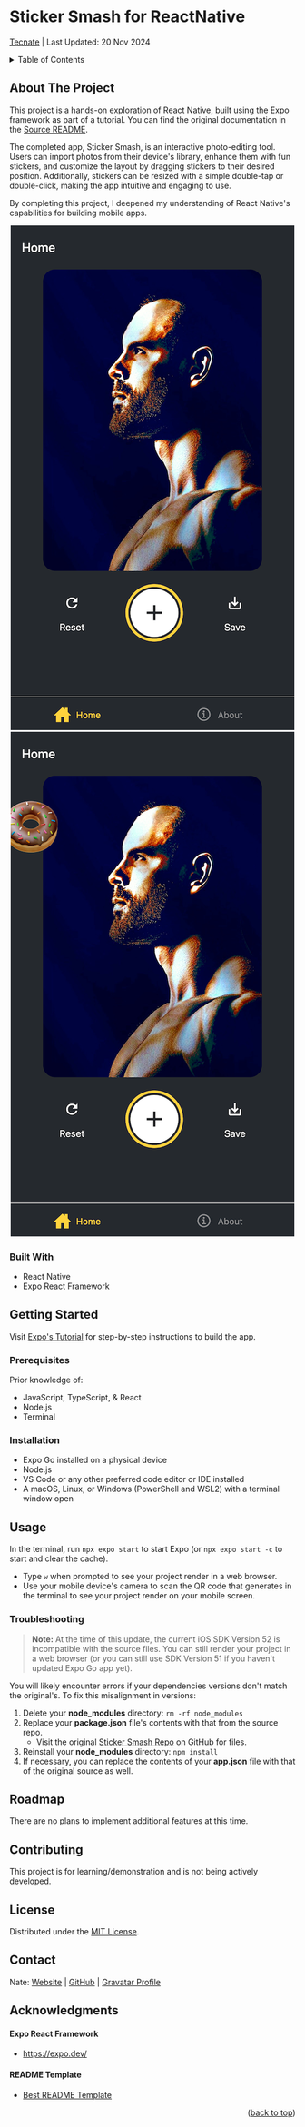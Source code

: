 <a id="readme-top"></a>

# Sticker Smash for ReactNative

<a href="https://tecnate.dev" target="_blank" rel="author">Tecnate</a> | Last Updated: 20 Nov 2024

<!-- TABLE OF CONTENTS -->
<details>
  <summary>Table of Contents</summary>
  <ol>
    <li>
      <a href="#about-the-project">About The Project</a>
      <ul>
        <li><a href="#built-with">Built With</a></li>
      </ul>
    </li>
    <li>
      <a href="#getting-started">Getting Started</a>
      <ul>
        <li><a href="#prerequisites">Prerequisites</a></li>
        <li><a href="#installation">Installation</a></li>
      </ul>
    </li>
    <li><a href="#usage">Usage</a></li>
    <li><a href="#roadmap">Roadmap</a></li>
    <li><a href="#contributing">Contributing</a></li>
    <li><a href="#license">License</a></li>
    <li><a href="#contact">Contact</a></li>
    <li><a href="#acknowledgments">Acknowledgments</a></li>
  </ol>
</details>

<!-- ABOUT THE PROJECT -->

## About The Project

This project is a hands-on exploration of React Native, built using the Expo framework as part of a tutorial. You can find the original documentation in the [Source README](src-README.md).

The completed app, Sticker Smash, is an interactive photo-editing tool. Users can import photos from their device's library, enhance them with fun stickers, and customize the layout by dragging stickers to their desired position. Additionally, stickers can be resized with a simple double-tap or double-click, making the app intuitive and engaging to use.

By completing this project, I deepened my understanding of React Native's capabilities for building mobile apps.

<div align="center">

![screenshot1](screenshots/screenshot1.png "before")
![screenshot2](screenshots/screenshot2.png "after")

</div>

### Built With

-   React Native
-   Expo React Framework

<!-- GETTING STARTED -->

## Getting Started

Visit [Expo's Tutorial](https://docs.expo.dev/tutorial/introduction/) for step-by-step instructions to build the app.

### Prerequisites

Prior knowledge of:

-   JavaScript, TypeScript, & React
-   Node.js
-   Terminal

### Installation

-   Expo Go installed on a physical device
-   Node.js
-   VS Code or any other preferred code editor or IDE installed
-   A macOS, Linux, or Windows (PowerShell and WSL2) with a terminal window open

<!-- USAGE EXAMPLES -->

## Usage

In the terminal, run `npx expo start` to start Expo (or `npx expo start -c` to start and clear the cache).

-   Type `w` when prompted to see your project render in a web browser.
-   Use your mobile device's camera to scan the QR code that generates in the terminal to see your project render on your mobile screen.

### Troubleshooting

> **Note:** At the time of this update, the current iOS SDK Version 52 is incompatible with the source files. You can still render your project in a web browser (or you can still use SDK Version 51 if you haven't updated Expo Go app yet).

You will likely encounter errors if your dependencies versions don't match the original's. To fix this misalignment in versions:

1. Delete your **node_modules** directory: `rm -rf node_modules`
2. Replace your **package.json** file's contents with that from the source repo.
    - Visit the original [Sticker Smash Repo](https://github.com/expo/examples/tree/master/stickersmash) on GitHub for files.
3. Reinstall your **node_modules** directory: `npm install`
4. If necessary, you can replace the contents of your **app.json** file with that of the original source as well.

<!-- ROADMAP -->

## Roadmap

There are no plans to implement additional features at this time.

<!-- CONTRIBUTING -->

## Contributing

This project is for learning/demonstration and is not being actively developed.

<!-- LICENSE -->

## License

Distributed under the [MIT License](https://choosealicense.com/licenses/mit/).

<!-- CONTACT -->

## Contact

Nate: [Website](https://tecnate.dev/) | [GitHub](https://github.com/nvsmith) | [Gravatar Profile](https://gravatar.com/nvsmith435)

<!-- ACKNOWLEDGMENTS -->

## Acknowledgments

#### Expo React Framework

-   https://expo.dev/

#### README Template

-   [Best README Template](https://github.com/othneildrew/Best-README-Template/tree/master)

<p align="right">(<a href="#readme-top">back to top</a>)</p>
